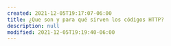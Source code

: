 ```yaml
---
created: 2021-12-05T19:17:07-06:00
title: ¿Que son y para qué sirven los códigos HTTP?
description: null
modified: 2021-12-05T19:19:40-06:00
---
```


